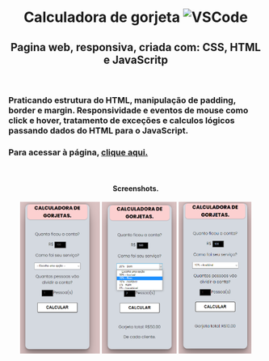 <body>
    <h1 align="center">Calculadora de gorjeta <img src="https://img.shields.io/badge/Made%20for-VSCode-1f425f.svg" alt="VSCode" height="25"> </h1> 
<h2 align="center">Pagina web, responsiva, criada com: CSS, HTML e JavaScritp</h2>
<br>

<h3>Praticando estrutura do HTML, manipulação de padding, border e margin. Responsividade e eventos de mouse como click e hover, tratamento de exceções e calculos lógicos passando dados do HTML para o JavaScript.<h3>

<h3><span>Para acessar à página, </span> <a href="https://kleitonmq.github.io/Calculagorjeta/">clique aqui.</a></h3>
<br>
<h4 align="center">Screenshots.</h4>
<div align="center">
<img src="src/Screenshot/Screenshot1.png" alt="Exemplo1" height="300">
<img src="src/Screenshot/Screenshot2.png" alt="Exemplo2" height="300">
<img src="src/Screenshot/Screenshot3.png" alt="exemplo3" height="300">
</div>

</body>
